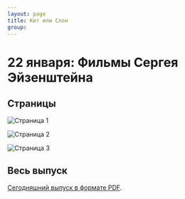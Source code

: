 ```yaml
---
layout: page
title: Кит или Слон
group: 
---
```


# 22 января: Фильмы Сергея Эйзенштейна

## Страницы

![Страница 1](https://www.dropbox.com/scl/fi/uauxe86qw8damj4bqh458/2025-01-22-page001.jpg?rlkey=al40n46g7n4mrfwy1wmv6u3fg&raw=1)

![Страница 2](https://www.dropbox.com/scl/fi/6mr0t5affnlr3efk04nki/2025-01-22-page002.jpg?rlkey=fsu76evmfu9ducz4qmfbykxo0&raw=1)

![Страница 3](https://www.dropbox.com/scl/fi/22sd7x931gblhdwrktclz/2025-01-22-page003.jpg?rlkey=09cfk1a2mr7j0v8hxzd4b9fu1&raw=1)

## Весь выпуск

[Сегодняшний выпуск в формате PDF](https://www.dropbox.com/scl/fi/rd0cjukc4cm2k54n15ni5/2025-01-22.pdf?rlkey=j393r6hc8vkcmolcmtjloorei&raw=1). 


